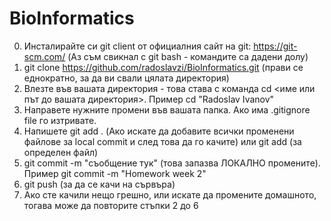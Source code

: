 # BioInformatics
0. Инсталирайте си git client от официалния сайт на git: https://git-scm.com/ (Аз съм свикнал с git bash - командите са дадени долу)
1. git clone https://github.com/radoslavzi/BioInformatics.git (прави се еднократно, за да ви свали цялата директория)
2. Влезте във вашата директория - това става с команда cd <име или път до вашата директория>. Пример cd "Radoslav Ivanov"
3. Направете нужните промени във вашата папка. Ако има .gitignore file го изтривате. 
4. Напишете git add . (Ако искате да добавите всички променени файлове за local commit и след това да го качите) или  git add <file path>(за определен файл)
5. git commit -m "съобщение тук" (това запазва ЛОКАЛНО промените). Пример git commit -m "Homework week 2"
6. git push (за да се качи на сървъра)
7. Ако сте качили нещо грешно, или искате да промените домашното, тогава може да повторите стъпки 2 до 6

